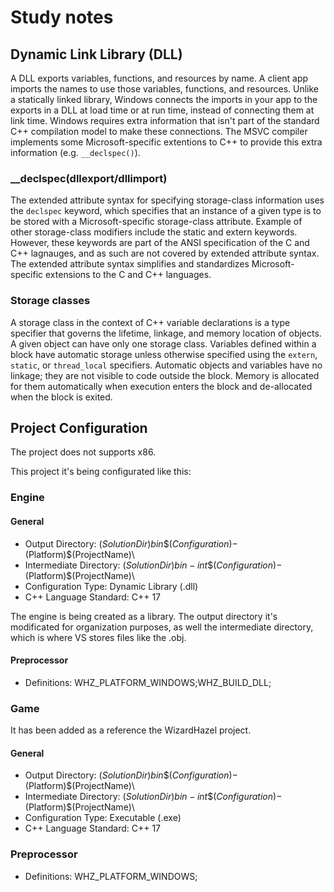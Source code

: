 # Study notes

## Dynamic Link Library (DLL)
A DLL  exports variables, functions, and resources by name. A client app imports the names to use those variables, functions, and resources. Unlike a statically linked library, Windows connects the imports in your app to the exports in a DLL at load time or at run time, instead of connecting them at link time. Windows requires extra information that isn't part of the standard C++ compilation model to make these connections. The MSVC compiler implements some Microsoft-specific extentions to C++ to provide this extra information (e.g. `__declspec()`).

### __declspec(dllexport/dllimport)
The extended attribute syntax for specifying storage-class information uses the `declspec` keyword, which specifies that an instance of a given type is to be stored with a Microsoft-specific storage-class attribute. Example of other storage-class modifiers include the static and extern keywords. However, these keywords are part of the ANSI specification of the C and C++ lagnauges, and as such are not covered by extended attribute syntax. The extended attribute syntax simplifies and standardizes Microsoft-specific extensions to the C and C++ languages.

### Storage classes
A storage class in the context of C++ variable declarations is a type specifier that governs the lifetime, linkage, and memory location of objects. A given object can have only one storage class. Variables defined within a block have automatic storage unless otherwise specified using the `extern`, `static`, or `thread_local` specifiers. Automatic objects and variables have no linkage; they are not visible to code outside the block. Memory is allocated for them automatically when execution enters the block and de-allocated when the block is exited.

## Project Configuration
The project does not supports x86.

This project it's being configurated like this:

### Engine
#### General
- Output Directory: $(SolutionDir)bin\$(Configuration)-$(Platform)\$(ProjectName)\
- Intermediate Directory: $(SolutionDir)bin-int\$(Configuration)-$(Platform)\$(ProjectName)\
- Configuration Type: Dynamic Library (.dll)
- C++ Language Standard: C++ 17

The engine is being created as a library. The output directory it's modificated for organization purposes, as well the intermediate directory, which is where VS stores files like the .obj.

#### Preprocessor
- Definitions: WHZ_PLATFORM_WINDOWS;WHZ_BUILD_DLL;

### Game
It has been added as a reference the WizardHazel project.
#### General
- Output Directory: $(SolutionDir)bin\$(Configuration)-$(Platform)\$(ProjectName)\
- Intermediate Directory: $(SolutionDir)bin-int\$(Configuration)-$(Platform)\$(ProjectName)\
- Configuration Type: Executable (.exe)
- C++ Language Standard: C++ 17

### Preprocessor
- Definitions: WHZ_PLATFORM_WINDOWS;
